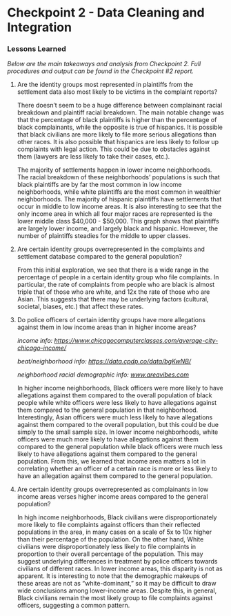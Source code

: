 # Checkpoint 2 - Data Cleaning and Integration

### Lessons Learned
*Below are the main takeaways and analysis from Checkpoint 2. Full procedures and output can be found in the Checkpoint #2 report.*

1. Are the identity groups most represented in plaintiffs from the settlement data also most likely to be victims in the complaint reports?

   There doesn’t seem to be a huge difference between complainant racial breakdown and plaintiff racial breakdown. The main notable change was that the percentage of black plaintiffs is higher than the percentage of black complainants, while the opposite is true of hispanics. It is possible that black civilians are more likely to file more serious allegations than other races. It is also possible that hispanics are less likely to follow up complaints with legal action. This could be due to obstacles against them (lawyers are less likely to take their cases, etc.).

   The majority of settlements happen in lower income neighborhoods. The racial breakdown of these neighborhoods’ populations is such that black plaintiffs are by far the most common in low income neighborhoods, while white plaintiffs are the most common in wealthier neighborhoods. The majority of hispanic plaintiffs have settlements that occur in middle to low income areas. It is also interesting to see that the only income area in which all four major races are represented is the lower middle class $40,000 - $50,000. This graph shows that plaintiffs are largely lower income, and largely black and hispanic. However, the number of plaintiffs steadies for the middle to upper classes.

2. Are certain identity groups overrepresented in the complaints and settlement database compared to the general population?

   From this initial exploration, we see that there is a wide range in the percentage of people in a certain identity group who file complaints. In particular, the rate of complaints from people who are black is almost triple that of those who are white, and 12x the rate of those who are Asian. This suggests that there may be underlying factors (cultural, societal, biases, etc.) that affect these rates.

3. Do police officers of certain identity groups have more allegations against them in low income areas than in higher income areas?

   *income info: https://www.chicagocomputerclasses.com/average-city-chicago-income/*
   
   *beat/neighborhood info: https://data.cpdp.co/data/bgKwNB/*
   
   *neighborhood racial demographic info: www.areavibes.com*
   
   In higher income neighborhoods, Black officers were more likely to have allegations against them compared to the overall population of black people while white officers were less likely to have allegations against them compared to the general population in that neighborhood. Interestingly, Asian officers were much less likely to have allegations against them compared to the overall population, but this could be due simply to the small sample size. In lower income neighborhoods, white officers were much more likely to have allegations against them compared to the general population while black officers were much less likely to have allegations against them compared to the general population. From this, we learned that income area matters a lot in correlating whether an officer of a certain race is more or less likely to have an allegation against them compared to the general population.

4. Are certain identity groups overrepresented as complainants in low income areas verses higher income areas compared to the general population?

   In high income neighborhoods, Black civilians were disproportionately more likely to file complaints against officers than their reflected populations in the area, in many cases on a scale of 5x to 10x higher than their percentage of the population. On the other hand, White civilians were disproportionately less likely to file complaints in proportion to their overall percentage of the population. This may suggest underlying differences in treatment by police officers towards civilians of different races. In lower income areas, this disparity is not as apparent. It is interesting to note that the demographic makeups of these areas are not as “white-dominant,” so it may be difficult to draw wide conclusions among lower-income areas. Despite this, in general, Black civilians remain the most likely group to file complaints against officers, suggesting a common pattern.
